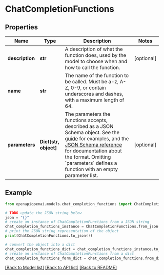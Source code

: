 # ChatCompletionFunctions


## Properties

Name | Type | Description | Notes
------------ | ------------- | ------------- | -------------
**description** | **str** | A description of what the function does, used by the model to choose when and how to call the function. | [optional] 
**name** | **str** | The name of the function to be called. Must be a-z, A-Z, 0-9, or contain underscores and dashes, with a maximum length of 64. | 
**parameters** | **Dict[str, object]** | The parameters the functions accepts, described as a JSON Schema object. See the [guide](/docs/guides/text-generation/function-calling) for examples, and the [JSON Schema reference](https://json-schema.org/understanding-json-schema/) for documentation about the format.   Omitting &#x60;parameters&#x60; defines a function with an empty parameter list. | [optional] 

## Example

```python
from openapiopenai.models.chat_completion_functions import ChatCompletionFunctions

# TODO update the JSON string below
json = "{}"
# create an instance of ChatCompletionFunctions from a JSON string
chat_completion_functions_instance = ChatCompletionFunctions.from_json(json)
# print the JSON string representation of the object
print(ChatCompletionFunctions.to_json())

# convert the object into a dict
chat_completion_functions_dict = chat_completion_functions_instance.to_dict()
# create an instance of ChatCompletionFunctions from a dict
chat_completion_functions_form_dict = chat_completion_functions.from_dict(chat_completion_functions_dict)
```
[[Back to Model list]](../README.md#documentation-for-models) [[Back to API list]](../README.md#documentation-for-api-endpoints) [[Back to README]](../README.md)


